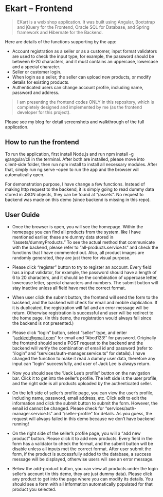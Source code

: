 # Ekart – Frontend

>EKart is a web shop application. It was built using Angular, Bootstrap and jQuery for the Frontend, Oracle SQL for Database, and Spring framework and Hibernate for the Backend. 

Here are details of the functions supporting by the app:

* Account registration as a seller or as a customer, input format validators are used to check the input type, for example, the password should be between 6-20 characters, and it must contains an uppercase, lowercase and a special character.
* Seller or customer login.
* When login as a seller, the seller can upload new products, or modify details for existing products.
* Authenticated users can change account profile, including name, password and address.

> I am presenting the frontend codes ONLY in this repository, which is completely designed and implemented by me (as the frontend developer for this project).

Please see my blog for detail screenshots and walkthrough of the full application.

## How to run the frontend

To run the application, first install Node.js and run npm install -g @angular/cli in the terminal. After both are installed, please move into client-side folder, then run npm install to install all necessary modules. After that, simply run ng serve –open to run the app and the browser will automatically open.

For demonstration purpose, I have change a few functions. Instead of making http request to the backend, it is simply going to read dummy data stored in JSON objects, they can be found at “/assets”. No request to backend was made on this demo (since backend is missing in this repo). 

## User Guide
* Once the browser is open, you will see the homepage. Within the homepage you can find all products from the system. like I have mentioned earlier, these are dummy data stored in “/assets/dummyProducts.” To see the actual method that communicate with the backend, please refer to “all-products.service.ts” and check the functions that I have commented out. Also, all product images are randomly generated, they are just there for visual purpose.

* Please click “register” button to try to register an account. Every field has a input validator, for example, the password should have a length of 6 to 20 characters, and it should be the combination of uppercase letter, lowercase letter, special characters and numbers. The submit button will stay inactive unless all field have met the correct format.

* When user click the submit button, the frontend will send the form to the backend, and the backend will check for email and mobile duplication. If it is duplicated, the registration will fail and an error message will be return. Otherwise registration is successful and user will be redirect to the home page. (In this demo, the registration would always fail since the backend is not presented.)

* Please click “login” button, select “seller” type, and enter “jackleet@gmail.com” for email and “Abcd123!” for password. Originally the frontend should send a POST request to the backend and the backend will verify the combination of email id and password (refer to “/login” and “services/auth-manager.service.ts” for details). I have changed the function to make it read a dummy user data, therefore any input can “login” successfully, and user of Jack Lee is always return.

* Now you should see the “Jack Lee’s profile” button on the navigation bar. Click it to get into the seller’s profile. The left side is the user profile, and the right side is all products uploaded by the authenticated seller.

* On the left side of seller’s  profile page, you can view the user’s profile, including name, password, email address, etc. Click edit to edit the information and click the submit button to submit the form.  However, the email id cannot be changed. Please check for “services/auth-manager.service.ts” and “/seller-profile” for details. As you guess, the request will always failed in this demo because we don’t have backend running! 

* On the right side of the seller’s  profile page, you will a “add new product” button. Please click it to add new products. Every field in the form has a validator to check the format, and the submit button will be disable unless all inputs met the correct format. After user submit the form, if the product is successfully added to the database, a success message will be displayed, otherwise users will see an error message.

* Below the add-product button, you can view all products under the login seller’s account (In this demo, they are just dummy data). Please click any product to get into the page where you can modify its details. You should see a form with all information automatically populated for that product you selected.
